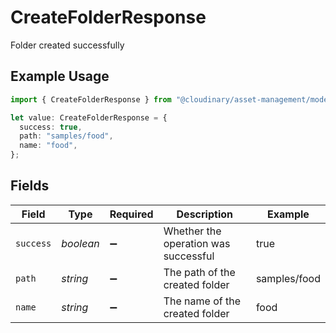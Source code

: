 # CreateFolderResponse

Folder created successfully

## Example Usage

```typescript
import { CreateFolderResponse } from "@cloudinary/asset-management/models/operations";

let value: CreateFolderResponse = {
  success: true,
  path: "samples/food",
  name: "food",
};
```

## Fields

| Field                                | Type                                 | Required                             | Description                          | Example                              |
| ------------------------------------ | ------------------------------------ | ------------------------------------ | ------------------------------------ | ------------------------------------ |
| `success`                            | *boolean*                            | :heavy_minus_sign:                   | Whether the operation was successful | true                                 |
| `path`                               | *string*                             | :heavy_minus_sign:                   | The path of the created folder       | samples/food                         |
| `name`                               | *string*                             | :heavy_minus_sign:                   | The name of the created folder       | food                                 |
